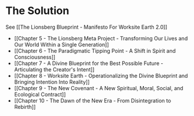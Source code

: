 # The Solution

See [[The Lionsberg Blueprint - Manifesto For Worksite Earth 2.0]]  

- [[Chapter 5 - The Lionsberg Meta Project - Transforming Our Lives and Our World Within a Single Generation]]  
- [[Chapter 6 - The Paradigmatic Tipping Point - A Shift in Spirit and Consciousness]]  
- [[Chapter 7 - A Divine Blueprint for the Best Possible Future - Articulating the Creator's Intent]]  
- [[Chapter 8 - Worksite Earth - Operationalizing the Divine Blueprint and Bringing Intention Into Reality]]  
- [[Chapter 9 - The New Covenant - A New Spiritual, Moral, Social, and Ecological Contract]]  
- [[Chapter 10 - The Dawn of the New Era - From Disintegration to Rebirth]]